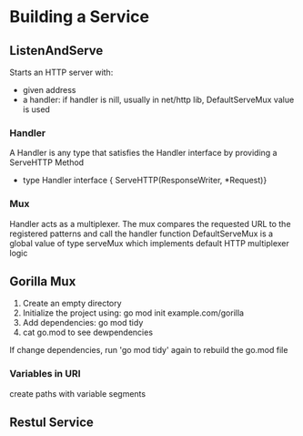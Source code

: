 # Building a Service

## ListenAndServe

Starts an HTTP server with:

- given address
- a handler: if handler is nill, usually in net/http lib, DefaultServeMux value is used

### Handler

A Handler is any type that satisfies the Handler interface by providing a ServeHTTP Method

- type Handler interface { ServeHTTP(ResponseWriter, *Request)}

### Mux

Handler acts as a multiplexer. The mux compares the requested URL to the registered patterns and call the handler function
DefaultServeMux is a global value of type serveMux which implements default HTTP multiplexer logic

## Gorilla Mux

1. Create an empty directory
2. Initialize the project using: go mod init example.com/gorilla
3. Add dependencies: go mod tidy
4. cat go.mod to see dewpendencies

If change dependencies, run 'go mod tidy' again to rebuild the go.mod file

### Variables in URI

create paths with variable segments

## Restul Service

